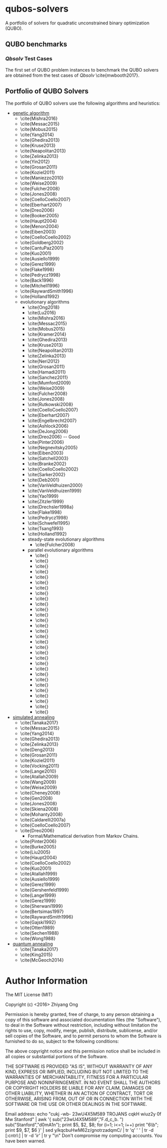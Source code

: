 # qubos-solvers

A portfolio of solvers for quadratic unconstrained binary optimization (QUBO).

## QUBO benchmarks

###	*Qbsolv* Test Cases

The first set of QUBO problem instances to benchmark the QUBO solvers are obtained from the test cases of *Qbsolv* \cite{mwbooth2017}.


##	Portfolio of QUBO Solvers 

The portfolio of QUBO solvers use the following algorithms and heuristics: 
+ [genetic algorithm](https://en.wikipedia.org/wiki/Genetic_algorithm)
	- \cite{Mishra2016}
	- \cite{Messac2015}
	- \cite{Mobus2015}
	- \cite{Yang2014}
	- \cite{Ghedira2013}
	- \cite{Kruse2013}
	- \cite{Neapolitan2013}
	- \cite{Zelinka2013}
	- \cite{Yin2012}
	- \cite{Grosan2011}
	- \cite{Koziel2011}
	- \cite{Maniezzo2010}
	- \cite{Weise2009}
	- \cite{Fulcher2008}
	- \cite{Jones2008}
	- \cite{CoelloCoello2007}
	- \cite{Eberhart2007}
	- \cite{Dreo2006}
	- \cite{Booker2005}
	- \cite{Haupt2004}
	- \cite{Menon2004}
	- \cite{Eiben2003}
	- \cite{CoelloCoello2002}
	- \cite{Goldberg2002}
	- \cite{CantuPaz2001}
	- \cite{Kuo2001}
	- \cite{Ausiello1999}
	- \cite{Gerez1999}
	- \cite{Flake1998}
	- \cite{Pedrycz1998}
	- \cite{Back1996}
	- \cite{Mitchell1996}
	- \cite{RaywardSmith1996}
	- \cite{Holland1992}
	- evolutionary algorithms
		* \cite{Ong2018}
		* \cite{Lu2016}
		* \cite{Mishra2016}
		* \cite{Messac2015}
		* \cite{Mobus2015}
		* \cite{Kramer2014}
		* \cite{Ghedira2013}
		* \cite{Kruse2013}
		* \cite{Neapolitan2013}
		* \cite{Zelinka2013}
		* \cite{Neri2012}
		* \cite{Grosan2011}
		* \cite{Hamadi2011}
		* \cite{Sanchez2011}
		* \cite{Mumford2009}
		* \cite{Weise2009}
		* \cite{Fulcher2008}
		* \cite{Jones2008}
		* \cite{Rutkowski2008}
		* \cite{CoelloCoello2007}
		* \cite{Eberhart2007}
		* \cite{Engelbrecht2007}
		* \cite{Ashlock2006}
		* \cite{DeJong2006}
		* \cite{Dreo2006}	-- Good
		* \cite{Pinter2006}
		* \cite{Negnevitsky2005}
		* \cite{Eiben2003}
		* \cite{Satchell2003}
		* \cite{Branke2002}
		* \cite{CoelloCoello2002}
		* \cite{Sarker2002}
		* \cite{Deb2001}
		* \cite{VanVeldhuizen2000}
		* \cite{VanVeldhuizen1999}
		* \cite{Yao1999}
		* \cite{Zitzler1999}
		* \cite{Drechsler1998a}
		* \cite{Flake1998}
		* \cite{Pedrycz1998}
		* \cite{Schwefel1995}
		* \cite{Tsang1993}
		* \cite{Holland1992}
		* steady-state evolutionary algorithms
			+ \cite{Fulcher2008}
		* parallel evolutionary algorithms
			+ \cite{}
			+ \cite{}
			+ \cite{}
			+ \cite{}
			+ \cite{}
			+ \cite{}
			+ \cite{}
			+ \cite{}
			+ \cite{}
			+ \cite{}
			+ \cite{}
			+ \cite{}
			+ \cite{}
			+ \cite{}
			+ \cite{}
			+ \cite{}
			+ \cite{}
			+ \cite{}
			+ \cite{}
			+ \cite{}
			+ \cite{}
			+ \cite{}
			+ \cite{}
			+ \cite{}
			+ \cite{}
			+ \cite{}
			+ \cite{}
			+ \cite{}
			+ \cite{}
			+ \cite{}
+ [simulated annealing](https://en.wikipedia.org/wiki/Simulated_annealing)
	- \cite{Tanaka2017}
	- \cite{Messac2015}
	- \cite{Yang2014}
	- \cite{Ghedira2013}
	- \cite{Zelinka2013}
	- \cite{Deng2013}
	- \cite{Grosan2011}
	- \cite{Koziel2011}
	- \cite{Vocking2011}
	- \cite{Lange2010}
	- \cite{Atallah2009}
	- \cite{Wang2009}
	- \cite{Weise2009}
	- \cite{Cheney2008}
	- \cite{Gen2008}
	- \cite{Jones2008}
	- \cite{Skiena2008}
	- \cite{Mohanty2008}
	- \cite{Caldarelli2007a}
	- \cite{CoelloCoello2007}
	- \cite{Dreo2006}
		- Formal/Mathematical derivation from Markov Chains.
	- \cite{Pinter2006}
	- \cite{Burke2005}
	- \cite{Liu2005}
	- \cite{Haupt2004}
	- \cite{CoelloCoello2002}
	- \cite{Kuo2001}
	- \cite{Atallah1999}
	- \cite{Ausiello1999}
	- \cite{Gerez1999}
	- \cite{Gershenfeld1999}
	- \cite{Lange1999}
	- \cite{Gerez1999}
	- \cite{Sherwani1999}
	- \cite{Bertsimas1997}
	- \cite{RaywardSmith1996}
	- \cite{Gajski1992}
	- \cite{Otten1989}
	- \cite{Sechen1988}
	- \cite{Wong1988}
+ [quantum annealing](https://en.wikipedia.org/wiki/Quantum_annealing)
	- \cite{Tanaka2017}
	- \cite{King2015}
	- \cite{McGeoch2014}
	
















#	Author Information

The MIT License (MIT)

Copyright (c) <2016> Zhiyang Ong

Permission is hereby granted, free of charge, to any person obtaining a copy of this software and associated documentation files (the "Software"), to deal in the Software without restriction, including without limitation the rights to use, copy, modify, merge, publish, distribute, sublicense, and/or sell copies of the Software, and to permit persons to whom the Software is furnished to do so, subject to the following conditions:

The above copyright notice and this permission notice shall be included in all copies or substantial portions of the Software.

THE SOFTWARE IS PROVIDED "AS IS", WITHOUT WARRANTY OF ANY KIND, EXPRESS OR IMPLIED, INCLUDING BUT NOT LIMITED TO THE WARRANTIES OF MERCHANTABILITY, FITNESS FOR A PARTICULAR PURPOSE AND NONINFRINGEMENT. IN NO EVENT SHALL THE AUTHORS OR COPYRIGHT HOLDERS BE LIABLE FOR ANY CLAIM, DAMAGES OR OTHER LIABILITY, WHETHER IN AN ACTION OF CONTRACT, TORT OR OTHERWISE, ARISING FROM, OUT OF OR IN CONNECTION WITH THE SOFTWARE OR THE USE OR OTHER DEALINGS IN THE SOFTWARE.

Email address: echo "cukj -wb- 23wU4X5M589 TROJANS cqkH wiuz2y 0f Mw Stanford" | awk '{ sub("23wU4X5M589","F.d_c_b. ") sub("Stanford","d0mA1n"); print $5, $2, $8; for (i=1; i<=1; i++) print "6\b"; print $9, $7, $6 }' | sed y/kqcbuHwM62z/gnotrzadqmC/ | tr 'q' ' ' | tr -d [:cntrl:] | tr -d 'ir' | tr y "\n"		Don't compromise my computing accounts. You have been warned.

